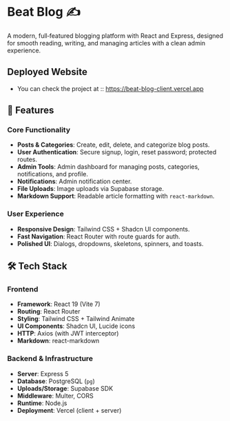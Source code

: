 # Beat Blog ✍️

A modern, full‑featured blogging platform with React and Express, designed for smooth reading, writing, and managing articles with a clean admin experience.

## Deployed Website

- You can check the project at :: https://beat-blog-client.vercel.app

## 🌟 Features

### Core Functionality

- **Posts & Categories**: Create, edit, delete, and categorize blog posts.
- **User Authentication**: Secure signup, login, reset password; protected routes.
- **Admin Tools**: Admin dashboard for managing posts, categories, notifications, and profile.
- **Notifications**: Admin notification center.
- **File Uploads**: Image uploads via Supabase storage.
- **Markdown Support**: Readable article formatting with `react-markdown`.

### User Experience

- **Responsive Design**: Tailwind CSS + Shadcn UI components.
- **Fast Navigation**: React Router with route guards for auth.
- **Polished UI**: Dialogs, dropdowns, skeletons, spinners, and toasts.

## 🛠️ Tech Stack

### Frontend

- **Framework**: React 19 (Vite 7)
- **Routing**: React Router
- **Styling**: Tailwind CSS + Tailwind Animate
- **UI Components**: Shadcn UI, Lucide icons
- **HTTP**: Axios (with JWT interceptor)
- **Markdown**: react-markdown

### Backend & Infrastructure

- **Server**: Express 5
- **Database**: PostgreSQL (`pg`)
- **Uploads/Storage**: Supabase SDK
- **Middleware**: Multer, CORS
- **Runtime**: Node.js
- **Deployment**: Vercel (client + server)
